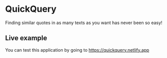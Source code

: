 # QuickQuery
Finding similar quotes in as many texts as you want has never been so easy!

## Live example
You can test this application by going to https://quickquery.netlify.app

